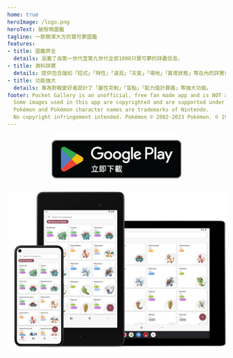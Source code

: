 ```yaml
---
home: true
heroImage: /logo.png
heroText: 破殼萌圖鑑
tagline: 一款簡潔大方的寶可夢圖鑑
features:
- title: 圖鑑齊全
  details: 涵蓋了自第一世代至第九世代全部1008只寶可夢的詳盡信息。
- title: 資料詳實
  details: 提供包含諸如「招式」「特性」「道具」「天氣」「場地」「異常狀態」等在內的詳實資料。
- title: 功能強大
  details: 專為對戰愛好者設計了「屬性克制」「盲點」「能力值計算器」等強大功能。
footer: Pocket Gallery is an unofficial, free fan made app and is NOT affiliated, endorsed or supported by Nintendo, GAME FREAK or The Pokémon company in any way.
  Some images used in this app are copyrighted and are supported under fair use.
  Pokémon and Pokémon character names are trademarks of Nintendo. 
  No copyright infringement intended. Pokémon © 2002-2023 Pokémon. © 1995-2023 Nintendo/Creatures Inc./GAME FREAK Inc.
---
```

<a href="https://play.google.com/store/apps/details?id=com.eurekaffeine.pokedex">
<div align="center">
<img src="../.vuepress/public/google-play-badge-zh-hant.png" alt="hero" style="width: 300px;"/>
</div>
</a>

![hero](../.vuepress/public/hero.png)